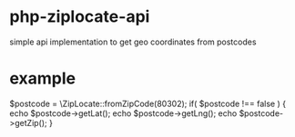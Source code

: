 php-ziplocate-api
=================

simple api implementation to get geo coordinates from postcodes


example
=================

$postcode = \ZipLocate::fromZipCode(80302);
if( $postcode !== false )
{
    echo $postcode->getLat();
    echo $postcode->getLng();
    echo $postcode->getZip();
}